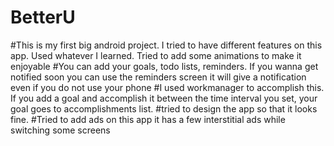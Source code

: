 # BetterU
#This is my first big android project. I tried to have different features on this app. Used whatever I learned. Tried to add some animations to make it enjoyable
#You can add your goals, todo lists, reminders. If you wanna get notified soon you can use the reminders screen it will give a notification even if you do not use your phone
#I used workmanager to accomplish this. If you add a goal and accomplish it between the time interval you set, your goal goes to accomplishments list. 
#tried to design the app so that it looks fine. 
#Tried to add ads on this app it has a few interstitial ads while switching some screens 
